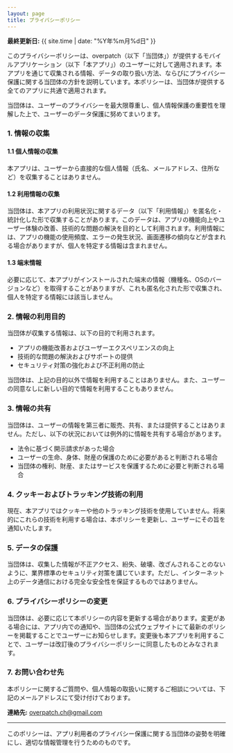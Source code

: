 ```yaml
---
layout: page
title: プライバシーポリシー
---
```


**最終更新日:** {{ site.time | date: "%Y年%m月%d日" }}

このプライバシーポリシーは、overpatch（以下「当団体」）が提供するモバイルアプリケーション（以下「本アプリ」）のユーザーに対して適用されます。本アプリを通じて収集される情報、データの取り扱い方法、ならびにプライバシー保護に関する当団体の方針を説明しています。本ポリシーは、当団体が提供する全てのアプリに共通で適用されます。

当団体は、ユーザーのプライバシーを最大限尊重し、個人情報保護の重要性を理解した上で、ユーザーのデータ保護に努めてまいります。

### 1. 情報の収集

#### 1.1 個人情報の収集
本アプリは、ユーザーから直接的な個人情報（氏名、メールアドレス、住所など）を収集することはありません。

#### 1.2 利用情報の収集
当団体は、本アプリの利用状況に関するデータ（以下「利用情報」）を匿名化・統計化した形で収集することがあります。このデータは、アプリの機能向上やユーザー体験の改善、技術的な問題の解決を目的として利用されます。利用情報には、アプリの機能の使用頻度、エラーの発生状況、画面遷移の傾向などが含まれる場合がありますが、個人を特定する情報は含まれません。

#### 1.3 端末情報
必要に応じて、本アプリがインストールされた端末の情報（機種名、OSのバージョンなど）を取得することがありますが、これも匿名化された形で収集され、個人を特定する情報には該当しません。

### 2. 情報の利用目的
当団体が収集する情報は、以下の目的で利用されます。
- アプリの機能改善およびユーザーエクスペリエンスの向上
- 技術的な問題の解決およびサポートの提供
- セキュリティ対策の強化および不正利用の防止

当団体は、上記の目的以外で情報を利用することはありません。また、ユーザーの同意なしに新しい目的で情報を利用することもありません。

### 3. 情報の共有
当団体は、ユーザーの情報を第三者に販売、共有、または提供することはありません。ただし、以下の状況においては例外的に情報を共有する場合があります。
- 法令に基づく開示請求があった場合
- ユーザーの生命、身体、財産の保護のために必要があると判断される場合
- 当団体の権利、財産、またはサービスを保護するために必要と判断される場合

### 4. クッキーおよびトラッキング技術の利用
現在、本アプリではクッキーや他のトラッキング技術を使用していません。将来的にこれらの技術を利用する場合は、本ポリシーを更新し、ユーザーにその旨を通知いたします。

### 5. データの保護
当団体は、収集した情報が不正アクセス、紛失、破壊、改ざんされることのないように、業界標準のセキュリティ対策を講じています。ただし、インターネット上のデータ通信における完全な安全性を保証するものではありません。

### 6. プライバシーポリシーの変更
当団体は、必要に応じて本ポリシーの内容を更新する場合があります。変更がある場合には、アプリ内での通知や、当団体の公式ウェブサイトにて最新のポリシーを掲載することでユーザーにお知らせします。変更後も本アプリを利用することで、ユーザーは改訂後のプライバシーポリシーに同意したものとみなされます。

### 7. お問い合わせ先
本ポリシーに関するご質問や、個人情報の取扱いに関するご相談については、下記のメールアドレスにて受け付けております。

**連絡先:** [overpatch.ch@gmail.com](mailto:overpatch.ch@gmail.com)

---

このポリシーは、アプリ利用者のプライバシー保護に関する当団体の姿勢を明確にし、適切な情報管理を行うためのものです。
